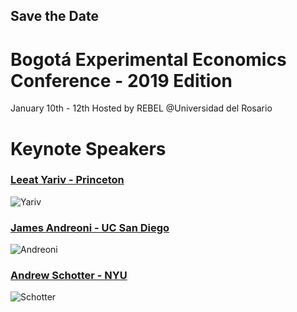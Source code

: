 ## Save the Date

# Bogotá Experimental Economics Conference - 2019 Edition

January 10th - 12th 
Hosted by REBEL @Universidad del Rosario

# Keynote Speakers

### [Leeat Yariv - Princeton](http://lyariv.mycpanel.princeton.edu//)
![Yariv](http://lyariv.mycpanel.princeton.edu//images/profile.jpg)

### [James Andreoni - UC San Diego](http://econweb.ucsd.edu/~jandreon/)
![Andreoni](http://econweb.ucsd.edu/~jandreon/Andreoni%20Photo%20(592x800).jpg)

### [Andrew Schotter - NYU](https://as.nyu.edu/content/nyu-as/as/faculty/andrew-schotter.html)
![Schotter](http://furconference.org/wp-content/uploads/2017/12/Andrew-Schotter.jpg)
